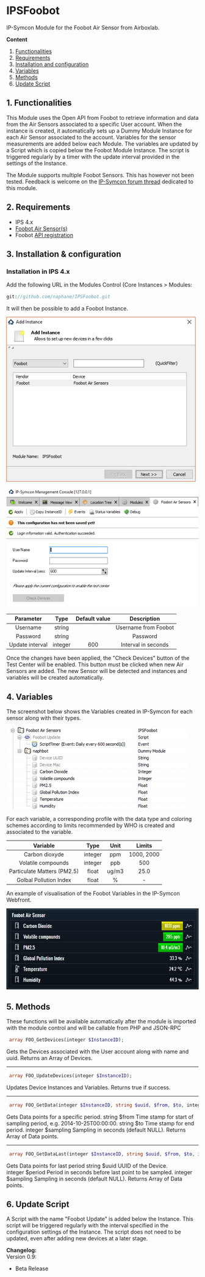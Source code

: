 # IPSFoobot
IP-Symcon Module for the Foobot Air Sensor from Airboxlab.

**Content**

1. [Functionalities](#1-functionalities)
2. [Requirements](#2-requirements)
3. [Installation and configuration](#3-installation--configuration)
4. [Variables](#4-variables)
5. [Methods](#5-methods)
6. [Update Script](#6-update-script)

## 1. Functionalities

This Module uses the Open API from Foobot to retrieve information and data from the Air Sensors associated to a specific User account. When the instance is created, it automatically sets up a Dummy Module Instance for each Air Sensor associated to the account. Variables for the sensor measurements are added below each Module. The variables are updated by a Script which is copied below the Foobot Module Instance. The script is triggered regularly by a timer with the update interval provided in the settings of the Instance.

The Module supports multiple Foobot Sensors. This has however not been tested. Feedback is welcome on the [IP-Symcon forum thread](https://www.symcon.de/forum/threads/30622-Foobot-Air-Sensor-Modul) dedicated to this module.

## 2. Requirements

 - IPS 4.x
 - [Foobot Air Sensor(s)](https://foobot.io/)
 - Foobot [API registration](api.foobot.io/apidoc/)

## 3. Installation & configuration

### Installation in IPS 4.x

Add the following URL in the Modules Control (Core Instances > Modules:
```php 
git://github.com/naphane/IPSFoobot.git
```
It will then be possible to add a Foobot Instance.

![Create Instance](docs/Foobot_Module_Installation.png?raw=true "Create Instance")

![Configure Instance](docs/Foobot_Module_Installation2.png?raw=true "Configure Instance")

| Parameter       | Type   | Default value  |  Description         |
| :-------------: | :----: | :------------: | :------------------: |
| Username        | string |                | Username from Foobot |
| Password        | string |                | Password             |
| Update interval | integer| 600            | Interval in seconds  |

Once the changes have been applied, the "Check Devices" button of the Test Center will be enabled. This button must be clicked when new Air Sensors are added. The new Sensor will be detected and instances and variables will be created automatically.

## 4. Variables

The screenshot below shows the Variables created in IP-Symcon for each sensor along with their types.

![Variables created by the Instance](docs/Foobot_Module_Variables.png?raw=true "Variables created by the Instance")

For each variable, a corresponding profile with the data type and coloring schemes according to limits recommended by WHO is created and associated to the variable.

| Variable                    | Type      | Unit           |  Limits              |
| :-------------------------: | :-------: | :------------: | :------------------: |
| Carbon dioxyde              | integer   | ppm            |  1000, 2000          |
| Volatile compounds          | integer   | ppb            |  500                 |
| Particulate Matters (PM2.5) | float     | ug/m3          |  25.0                |
| Golbal Pollution Index      | float     | %              | -                    |

An example of visualisation of the Foobot Variables in the IP-Symcon Webfront.

![Webfront](docs/Foobot_Module_Webfront.png?raw=true "Webfront")

## 5. Methods

These functions will be available automatically after the module is imported with the module control and will be callable from PHP and JSON-RPC 

   ```php 
    array FOO_GetDevices(integer $InstanceID);
   ```
   Gets the Devices associated with the User account along with name and uuid.
   Returns an Array of Devices.
   
   ---------------------
   ```php 
    array FOO_UpdateDevices(integer $InstanceID);
   ```
   Updates Device Instances and Variables.
   Returns true if success.
   
   ----------------------
   ```php 
    array FOO_GetData(integer $InstanceID, string $uuid, $from, $to, integer $sampling);
   ```
   Gets Data points for a specific period.
   string $from 	Time stamp for start of sampling period, e.g. 2014-10-25T00:00:00.
   string $to	Time stamp for end period.
   integer $sampling	Sampling in seconds	(default NULL).
   Returns Array of Data points.
   
   ----------------------
   ```php 
    array FOO_GetDataLast(integer $InstanceID, string $uuid, $from, $to, integer $sampling);
   ```
   Gets Data points for last period
   string  $uuid UUID of the Device.	  
   integer $period Period in seconds before last point to be sampled.
   integer $sampling	Sampling in seconds (default NULL).
   Returns Array of Data points.

## 6. Update Script

A Script with the name "Foobot Update" is added below the Instance. This script will be triggered regularly with the interval specified in the configuration settings of the Instance. The script does not need to be updated, even after adding new devices at a later stage.

**Changelog:**  
 Version 0.9:
  - Beta Release
